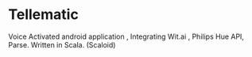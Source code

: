# Tellematic
Voice Activated android application , Integrating Wit.ai , Philips Hue API, Parse. Written in Scala. (Scaloid)
